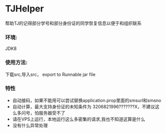 # TJHelper
帮助TJ的记得部分学号和部分身份证的同学恢复信息以便于和组织联系

### 环境:
JDK8

### 使用方法:
下载src,导入src， export to Runnable jar file

### 特性
* 自动接码，如果不能用可以尝试替换application.prop里面的smsurl和smsno
* 自动计算，最大支持身份证的未知条件为 3206821996???????X，不建议这么多问号，怕服务器受不了
* 请在VPS上运行，本地运行这么多密集的请求,我也不知道这算是什么
* 没有什么异常处理
  
